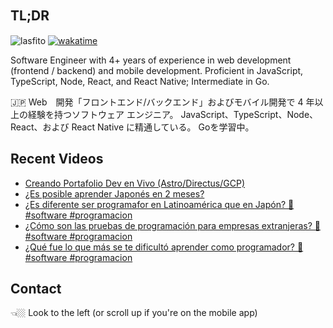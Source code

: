 
## TL;DR 　

<img src="https://komarev.com/ghpvc/?username=lasfito&label=Profile%20views&color=0e75b6&style=flat" alt="lasfito" />  [![wakatime](https://wakatime.com/badge/user/5f64052e-88c6-4b16-a87a-e9f52142e69a.svg)](https://wakatime.com/@5f64052e-88c6-4b16-a87a-e9f52142e69a)

Software Engineer with 4+ years of experience in web development (frontend / backend) and mobile development. Proficient in JavaScript, TypeScript, Node, React, and React Native; Intermediate in Go. 

🇯🇵 Web　開発「フロントエンド/バックエンド」およびモバイル開発で 4 年以上の経験を持つソフトウェア エンジニア。 JavaScript、TypeScript、Node、React、および React Native に精通している。 Goを学習中。


## Recent Videos
<!-- BLOG-POST-LIST:START -->
- [Creando Portafolio Dev en Vivo &lpar;Astro/Directus/GCP&rpar;](https://www.youtube.com/watch?v=D6WUqRwUl-s)
- [¿Es posible aprender Japonés en 2 meses?](https://www.youtube.com/watch?v=ka6LdBsVgcw)
- [¿Es diferente ser programafor en Latinoamérica que en Japón?  🤔 #software #programacion](https://www.youtube.com/watch?v=moe7oTgrEBo)
- [¿Cómo son las pruebas de programación para empresas extranjeras? 🤔 #software #programacion](https://www.youtube.com/watch?v=KRSup3svjFQ)
- [¿Qué fue lo que más se te dificultó aprender como programador? 🤔#software #programacion](https://www.youtube.com/watch?v=pgFdOnadcgw)
<!-- BLOG-POST-LIST:END -->

## Contact

👈🏼 Look to the left (or scroll up if you're on the mobile app)









  
